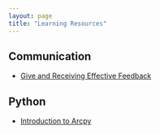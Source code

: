 ```yaml
---
layout: page
title: "Learning Resources"
---
```



## Communication
- [Give and Receiving Effective Feedback](/EffectiveFeedback)

## Python
- [Introduction to Arcpy](/introToArcpy)
